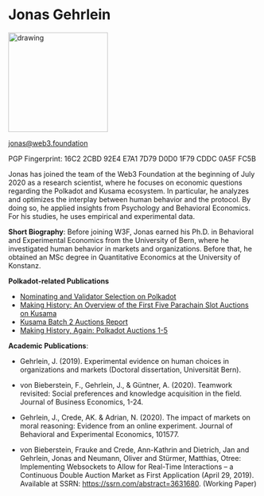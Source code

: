 # Jonas Gehrlein

<img src="https://i.imgur.com/jbZJR52.jpg" alt="drawing" style="width:200px;"/>

jonas@web3.foundation

PGP Fingerprint: 16C2 2CBD 92E4 E7A1 7D79 D0D0 1F79 CDDC 0A5F FC5B

Jonas has joined the team of the Web3 Foundation at the beginning of July 2020 as a research scientist, where he focuses on economic questions regarding the Polkadot and Kusama ecosystem. In particular, he analyzes and optimizes the interplay between human behavior and the protocol. By doing so, he applied insights from Psychology and Behavioral Economics. For his studies, he uses empirical and experimental data.

**Short Biography**:  Before joining W3F, Jonas earned his Ph.D. in Behavioral and Experimental Economics from the University of Bern, where he investigated human behavior in markets and organizations. Before that, he obtained an MSc degree in Quantitative Economics at the University of Konstanz.

**Polkadot-related Publications**

* [Nominating and Validator Selection on Polkadot](https://polkadot.network/blog/nominating-and-validator-selection-on-polkadot/)
* [Making History: An Overview of the First Five Parachain Slot Auctions on Kusama](https://polkadot.network/blog/making-history-an-overview-of-the-first-five-parachain-slot-auctions-on-kusama/)
* [Kusama Batch 2 Auctions Report](https://polkadot.network/blog/kusama-batch-2-auctions-report/)
* [Making History, Again: Polkadot Auctions 1-5](https://polkadot.network/blog/making-history-again-polkadot-auctions-1-5/)


**Academic Publications**:

* Gehrlein, J. (2019). Experimental evidence on human choices in organizations and markets (Doctoral dissertation, Universität Bern).

* von Bieberstein, F., Gehrlein, J., & Güntner, A. (2020). Teamwork revisited: Social preferences and knowledge acquisition in the field. Journal of Business Economics, 1-24.

* Gehrlein, J., Crede, AK. & Adrian, N. (2020). The impact of markets on moral reasoning: Evidence from an online experiment. Journal of Behavioral and Experimental Economics, 101577.

* von Bieberstein, Frauke and Crede, Ann-Kathrin and Dietrich, Jan and Gehrlein, Jonas and Neumann, Oliver and Stürmer, Matthias, Otree: Implementing Websockets to Allow for Real-Time Interactions – a Continuous Double Auction Market as First Application (April 29, 2019). Available at SSRN: https://ssrn.com/abstract=3631680. (Working Paper)

